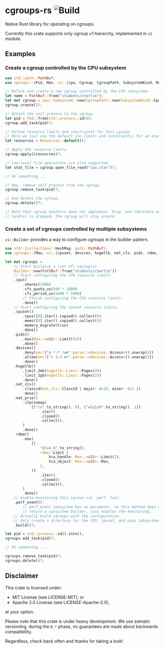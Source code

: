 # cgroups-rs ![Build](https://travis-ci.org/levex/cgroups-rs.svg?branch=master)

Native Rust library for operating on cgroups.

Currently this crate supports only cgroup v1 hierarchy, implemented in `v1` module.

## Examples

### Create a cgroup controlled by the CPU subsystem

```rust
use std::path::PathBuf;
use cgroups::{Pid, Max, v1::{cpu, Cgroup, CgroupPath, SubsystemKind, Resources}};

// Define and create a new cgroup controlled by the CPU subsystem.
let name = PathBuf::from("students/charlie");
let mut cgroup = cpu::Subsystem::new(CgroupPath::new(SubsystemKind::Cpu, name));
cgroup.create()?;

// Attach the self process to the cgroup.
let pid = Pid::from(std::process::id());
cgroup.add_task(pid)?;

// Define resource limits and constraints for this cgroup.
// Here we just use the default (no limits and constraints) for an example.
let resources = Resources::default();

// Apply the resource limits.
cgroup.apply(&resources)?;

// Low-level file operations are also supported.
let stat_file = cgroup.open_file_read("cpu.stat")?;

// Do something ...

// Now, remove self process from the cgroup.
cgroup.remove_task(pid)?;

// And delete the cgroup.
cgroup.delete()?;

// Note that cgroup handlers does not implement `Drop` and therefore when the
// handler is dropped, the cgroup will stay around.
```

### Create a set of cgroups controlled by multiple subsystems

`v1::Builder` provides a way to configure cgroups in the builder pattern.

```rust
use std::{collections::HashMap, path::PathBuf};
use cgroups::{Max, v1::{cpuset, devices, hugetlb, net_cls, pids, rdma, Builder}};

let mut cgroups =
    // Start building a (set of) cgroup(s).
    Builder::new(PathBuf::from("students/charlie"))
    // Start configuring the CPU resource limits.
    .cpu()
        .shares(1000)
        .cfs_quota_us(500 * 1000)
        .cfs_period_us(1000 * 1000)
        // Finish configuring the CPU resource limits.
        .done()
    // Start configuring the cpuset resource limits.
    .cpuset()
        .cpus([0].iter().copied().collect())
        .mems([0].iter().copied().collect())
        .memory_migrate(true)
        .done()
    .pids()
        .max(Max::<u32>::Limit(42))
        .done()
    .devices()
        .deny(vec!["a *:* rwm".parse::<devices::Access>().unwrap()])
        .allow(vec!["c 1:3 mr".parse::<devices::Access>().unwrap()])
        .done()
    .hugetlb()
        .limit_2mb(hugetlb::Limit::Pages(4))
        .limit_1gb(hugetlb::Limit::Pages(2))
        .done()
    .net_cls()
        .classid(net_cls::ClassId { major: 0x10, minor: 0x1 })
        .done()
    .net_prio()
        .ifpriomap(
            [("lo".to_string(), 0), ("wlp1s0".to_string(), 1)]
                .iter()
                .cloned()
                .collect(),
        )
        .done()
    .rdma()
        .max(
            [(
                "mlx4_0".to_string(),
                rdma::Limit {
                    hca_handle: Max::<u32>::Limit(2),
                    hca_object: Max::<u32>::Max,
                },
            )]
                .iter()
                .cloned()
                .collect(),
        )
        .done()
    // Enable monitoring this cgroup via `perf` tool.
    .perf_event()
        // perf_event subsystem has no parameter, so this method does not
        // return a subsystem builder, just enables the monitoring.
    // Actually build cgroups with the configuration.
    // Only create a directory for the CPU, cpuset, and pids subsystems.
    .build()?;

let pid = std::process::id().into();
cgroups.add_task(pid)?;

// Do something ...

cgroups.remove_task(pid)?;
cgroups.delete()?;
```

## Disclaimer

This crate is licensed under:

- MIT License (see LICENSE-MIT); or
- Apache 2.0 License (see LICENSE-Apache-2.0),

at your option.

Please note that this crate is under heavy development.
We use sematic versioning; during the `0.*` phase, no guarantees are made about
backwards compatibility.

Regardless, check back often and thanks for taking a look!
